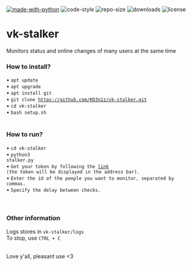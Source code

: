 [![made-with-python](https://img.shields.io/badge/Made%20with-Python-yellow)](https://www.python.org/)
![code-style](https://img.shields.io/badge/code%20style-black-000000)
![repo-size](https://img.shields.io/github/repo-size/KD3n1z/vk-stalker)
![downloads](https://img.shields.io/github/downloads/KD3n1z/vk-stalker/total)
![license](https://img.shields.io/github/license/KD3n1z/vk-stalker)

# vk-stalker
Monitors status and online changes of many users at the same time
<br>
### How to install?
• <code>apt update</code><br>
• <code>apt upgrade</code><br>
• <code>apt install git</code><br>
• <code>git clone https://github.com/KD3n1z/vk-stalker.git</code><br>
• <code>cd vk-stalker</code><br>
• <code>bash setup.sh</code><br>
<br>
### How to run?
• <code>cd vk-stalker</code><br>
• <code>python3 stalker.py</code><br>
• <code>Get your token by following the [link](https://oauth.vk.com/authorize?client_id=7757764&display=page&redirect_uri=https://oauth.vk.com/blank.html&scope=friends&response_type=token&v=5.130&scope=conversations) (the token will be displayed in the address bar).</code><br>
• <code>Enter the id of the people you want to monitor, separated by commas.</code><br>
• <code>Specify the delay between checks.</code><br>
<br><br>
### Other information
Logs stores in <code>vk-stalker/logs</code><br>
To stop, use <code>CTRL + C</code><br><br>

Love y'all, pleasant use <3
